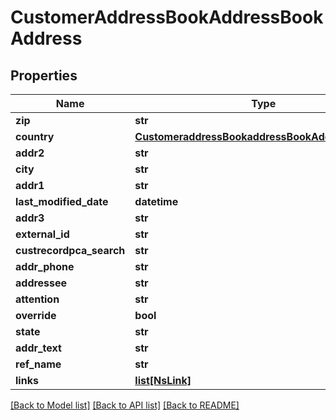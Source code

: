 # CustomerAddressBookAddressBookAddress

## Properties
Name | Type | Description | Notes
------------ | ------------- | ------------- | -------------
**zip** | **str** |  | [optional] 
**country** | [**CustomeraddressBookaddressBookAddressCountry**](CustomeraddressBookaddressBookAddressCountry.md) |  | [optional] 
**addr2** | **str** |  | [optional] 
**city** | **str** |  | [optional] 
**addr1** | **str** |  | [optional] 
**last_modified_date** | **datetime** |  | [optional] 
**addr3** | **str** |  | [optional] 
**external_id** | **str** |  | [optional] 
**custrecordpca_search** | **str** |  | [optional] 
**addr_phone** | **str** |  | [optional] 
**addressee** | **str** |  | [optional] 
**attention** | **str** |  | [optional] 
**override** | **bool** |  | [optional] 
**state** | **str** |  | [optional] 
**addr_text** | **str** |  | [optional] 
**ref_name** | **str** |  | [optional] 
**links** | [**list[NsLink]**](NsLink.md) |  | [optional] 

[[Back to Model list]](../../../README.md#documentation-for-models) [[Back to API list]](../../../README.md#documentation-for-api-endpoints) [[Back to README]](../../../README.md)

